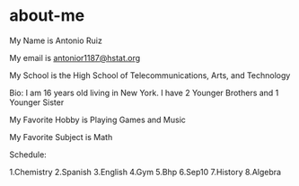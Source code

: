 # about-me

My Name is Antonio Ruiz

My email is antonior1187@hstat.org

My School is the High School of Telecommunications, Arts, and Technology

Bio: I am 16 years old living in New York. I have 2 Younger Brothers and 1 Younger Sister

My Favorite Hobby is Playing Games and Music

My Favorite Subject is Math

Schedule:

1.Chemistry
2.Spanish
3.English
4.Gym
5.Bhp
6.Sep10
7.History
8.Algebra
